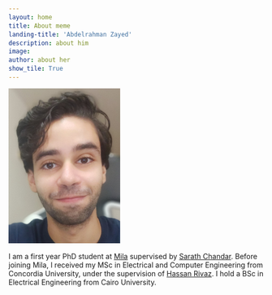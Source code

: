 ```yaml
---
layout: home
title: About meme
landing-title: 'Abdelrahman Zayed'
description: about him
image: 
author: about her
show_tile: True
---
```


<img src="https://raw.githubusercontent.com/AbdelMostafa/AbdelMostafa.github.io/master/assets/images/abdel_photo_2.jpg" width="220">

I am a first year PhD student at [Mila](https://mila.quebec/en/person/abdelrahman-zayed/) supervised by [Sarath Chandar](http://sarathchandar.in/). Before joining Mila, I received my MSc in Electrical and Computer Engineering from Concordia University, under the supervision of [Hassan Rivaz](https://users.encs.concordia.ca/~hrivaz/). I hold a BSc in Electrical Engineering from Cairo University.

